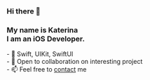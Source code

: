 ### Hi there 👋
<h3> My name is Katerina <br/>
I am an iOS Developer. </h3>

<p>
- 🍏 Swift, UIKit, SwiftUI <br/>
- 🔗 Open to collaboration on interesting project <br/>
- 📫 Feel free to <a href="https://www.linkedin.com/in/katerina-karaoglu/">contact</a> me
</p>
